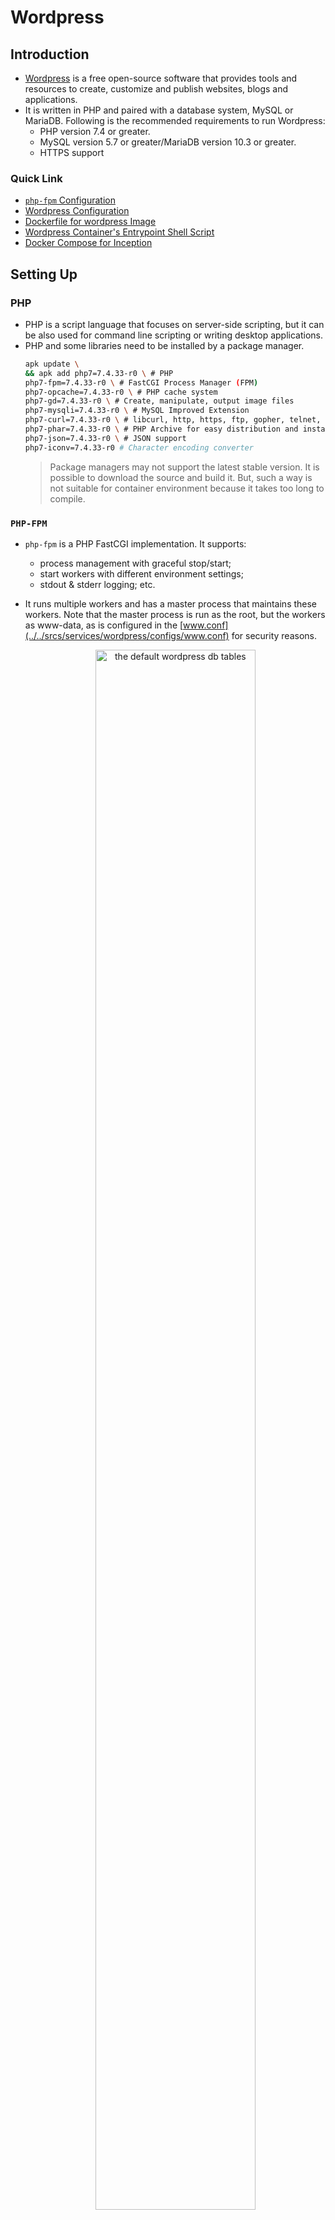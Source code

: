 # Wordpress
## Introduction
- [Wordpress](https://wordpress.org/) is a free open-source software that provides tools and resources to create, customize and publish websites, blogs and applications.
- It is written in PHP and paired with a database system, MySQL or MariaDB. Following is the recommended requirements to run Wordpress:
  - PHP version 7.4 or greater.
  - MySQL version 5.7 or greater/MariaDB version 10.3 or greater.
  - HTTPS support

### Quick Link
- [`php-fpm` Configuration](../../srcs/services/wordpress/configs/php.ini)
- [Wordpress Configuration](../../srcs/services/wordpress/configs/www.conf)
- [Dockerfile for wordpress Image](../../srcs/services/wordpress/Dockerfile)
- [Wordpress Container's Entrypoint Shell Script](../../srcs/services/wordpress/wp_entrypoint.sh)
- [Docker Compose for Inception](../../srcs/docker-compose.yml)

## Setting Up
### PHP
- PHP is a script language that focuses on server-side scripting, but it can be also used for command line scripting or writing desktop applications.
- PHP and some libraries need to be installed by a package manager.
	```bash
	apk update \
	&& apk add php7=7.4.33-r0 \ # PHP
	php7-fpm=7.4.33-r0 \ # FastCGI Process Manager (FPM)
	php7-opcache=7.4.33-r0 \ # PHP cache system
	php7-gd=7.4.33-r0 \ # Create, manipulate, output image files
	php7-mysqli=7.4.33-r0 \ # MySQL Improved Extension
	php7-curl=7.4.33-r0 \ # libcurl, http, https, ftp, gopher, telnet, etc.
	php7-phar=7.4.33-r0 \ # PHP Archive for easy distribution and installation
	php7-json=7.4.33-r0 \ # JSON support
	php7-iconv=7.4.33-r0 # Character encoding converter
	```
	> Package managers may not support the latest stable version. It is possible to download the source and build it. But, such a way is not suitable for container environment because it takes too long to compile.
### `PHP-FPM`
- `php-fpm` is a PHP FastCGI implementation. It supports:
  - process management with graceful stop/start;
  - start workers with different environment settings;
  - stdout & stderr logging; etc.
- It runs multiple workers and has a master process that maintains these workers. Note that the master process is run as the root, but the workers as www-data, as is configured in the [www.conf](../../srcs/services/wordpress/configs/www.conf) for security reasons.
  <figure>
    <p align="center">
    <img src="../../assets/services/wordpress/wp_workers.png" alt="the default wordpress db tables" style="width: 80%; height: 80%; ">
    </p>
  </figure>

  - The number and behaviour of worker processes can be configured. Refer to the commented guide below.
    ```
    ; Choose how the process manager will control the number of child processes.
    ; Possible Values:
    ;   static  - a fixed number (pm.max_children) of child processes;
    ;   dynamic - the number of child processes are set dynamically based on the
    ;             following directives. With this process management, there will be
    ;             always at least 1 children.
    ;             pm.max_children      - the maximum number of children that can
    ;                                    be alive at the same time.
    ;             pm.start_servers     - the number of children created on startup.
    ;             pm.min_spare_servers - the minimum number of children in 'idle'
    ;                                    state (waiting to process). If the number
    ;                                    of 'idle' processes is less than this
    ;                                    number then some children will be created.
    ;             pm.max_spare_servers - the maximum number of children in 'idle'
    ;                                    state (waiting to process). If the number
    ;                                    of 'idle' processes is greater than this
    ;                                    number then some children will be killed.
    ;  ondemand - no children are created at startup. Children will be forked when
    ;             new requests will connect. The following parameter are used:
    ;             pm.max_children           - the maximum number of children that
    ;                                         can be alive at the same time.
    ;             pm.process_idle_timeout   - The number of seconds after which
    ;                                         an idle process will be killed.
    ; Note: This value is mandatory.
    ```
- In this project, since `php-fpm` is expected to communicate with the NGINX container only, it is configured to bind the listening socket to the specific address that is on the same LAN as the NGINX container, and is allowed to listen only the requests from the IP address of the NGINX container.
  ```
  ; part of www.conf
  ; Bind to the IP address which is on the same LAN as the NGINX container (172.18.0.4)
  listen = 172.18.0.3:9000

  ; Allow to listen requests from the NGINX container only
  listen.allowed_clients = 172.18.0.4
  ```
> In order to run `php-fpm` as a foreground process that keeps a container running, it must be started with a `-F` option which is the same as `--nodaemonize`.

#### FastCGI
- FastCGI is the next generation to the Common Gateway Protocol ([CGI](https://www.rfc-editor.org/rfc/rfc3875)).
- Two major differences are:
  - The CGI process does not terminate everytime after returing output data. Instead, it waits for the next request.
  - Supports remote access, does not need to run on the same host as the web server.
- These changes reduces server load, and time (does not need to start the script every single time) and resource consumption (processes are not required to be forked as many time as the script is requested).

### MySQL
- A MySQL or MariaDB server stores contents of the websites, such as posts and comments, and user data.
- The database server must be accessibe by `php-fpm` (either running in local host or the Wordpress app must access the database as a user that has remote access to the database).
- `mysql-client` package must be installed in the Wordpress container.
  ```bash
  apk add mysql-client
  ```
- Below is the list of tables in the default Wordpress database.
  <figure>
    <p align="center">
    <img src="../../assets/services/wordpress/wp_db_table.png" alt="the default wordpress db tables" style="width: 50%; height: 70%; ">
    </p>
  </figure>

### Web Server (NGINX/Apache or else)
- In this project, NGINX is configured as a web server that sits before `php-fpm` application to receive requests from clients and pass it to the application in accordance with CGI protocol.
    ```
    location ~ \.php$ {
      # NOTE: You should have "cgi.fix_pathinfo = 0;" in php.ini
      include /etc/nginx/fastcgi.conf;
      fastcgi_intercept_errors on;
      fastcgi_pass 172.18.0.3:9000;
    }
    ```

  - The location block configuration above shows that any request for php script will be passed to the FastCGI server in the Wordpress container and CGI meta-variables will be set as are defined in `/etc/nginx/fastcgi.conf`.
- NGINX needs to set up TLS layer to ensure secure connection between the client and the Wordpress application. Refer to [TLS section on NGINX](NGINX.md#setting-up-a-tls-layer).

## Installing and Configuring Wordpress
- Once the database, the web server, and the FastCGI server is set, the Wordpress needs to be installed and configured, such that the scripts can communicate with the services.
- Wordpress can be downloaded and extracted by the commands below.
  ```bash
    curl -O https://wordpress.org/latest.tar.gz
    tar -xzvf latest.tar.gz
  ```
- Then, Wordpress can be configured by editting `wp-config.php` or by loading `wp-admin/setup-config.php` in the web browser.
- But, in this project, [`wp-cli`](https://make.wordpress.org/cli/) was used to install and configure Wordpress in CLI environment inside a docker container.

### `wp-cli`
- `wp-cli` is the command line tool for managing Wordpress sites.
- The recommended way to install is by downloading the `Phar` (PHP archive) build. (`php7-phar` needs to be installed to run the command).
  ```bash
  # Download wp-cli.phar
  curl -O https://raw.githubusercontent.com/wp-cli/builds/gh-pages/phar/wp-cli.phar

  # Make the file executable and rename it as wp
  chmod +x wp-cli.phar
  mv wp-cli.phar /usr/local/bin/wp

  # Check if it works
  wp --info
  ```
- Then, the latest version of Wordpress can be downloaded by running a following command. Read [this document](https://developer.wordpress.org/cli/commands/core/download/) for details about options.
  ```bash
  wp core download --path={where Wordpress will be downloaded}
  ```
- After changing directory to the root of Wordpress, create and configure `wp-config.php`. Read [this document](https://developer.wordpress.org/cli/commands/config/create/) for details about options.
  ```bash
  wp config create --dbhost={database host} --dbname={database name} --dbuser={database user}--dbpass={databse password}
  ```
- Create the database based on `wp-config.php`. `wp-cli` will connect to the database server and try to create Wordpress database and set up necessary tables. `mysql-client` must have been installed, and if the connection is remote, the database user must have permissions for remote access. Read [this document](https://developer.wordpress.org/cli/commands/db/create/) for details about options.
  ```bash
  wp db create
  ```
- Install Wordpress. Read [this document](https://developer.wordpress.org/cli/commands/core/install/) for details about options.
  ```bash
  wp core install --url={wp site url} --title={page title} --admin_user={admin user} --admin_password={admin password} --admin_email={admin email}
  ```
- Wordpress website will be able to be accessed by the hosting NGINX server's name or its IP address (if everything was done properly...).
  <figure>
    <p align="center">
    <img src="../../assets/services/wordpress/wp_site.png" alt="wordpress website screenshot" style="width: 80%; height: 80%; ">
    </p>
  </figure>
- The full list of `wp-cli` commands can be found in [this link](https://developer.wordpress.org/cli/commands/).
> It is important that both the NGINX container and the Wordpress container must be able to access Wordpress scripts. (docker volume was used in this project.)

#### Do Not Run `wp-cli` as Root!
- It is not recommended to run `wp-cli` commands as the system's root user for security reasons. Read [this discussion](https://github.com/wp-cli/wp-cli/pull/973) for further details.
- In this project, in order to avoid running `wp-cli` as root in a container, [`su-exec`](https://github.com/ncopa/su-exec) is used to run `wp-cli` commands as a system user `www-data`. 
  > [`gosu`](https://github.com/tianon/gosu) is an alternative command for `su-exec`, but `gosu` is slightly more heavier and cannot be installed via `apk` in Alpine Linux while `su-exec` can. There were 2.3MB difference between the final image that used `gosu` and the other one that used `su-exec`.
- At first, `su` with `-c` option was tried, but since `su` requires tty connection, it was not possible to run as a system user that does not have a loginable shell.
- `gosu` and `su-exec` uses `exec` internally after switching the user as requested. It does not require TTY connection and has no signal-forwarding issue like `su` or `sudo`.
  > Note that `su` or `sudo` may cause siganl-forwarding issue inside a container, since they `fork` before `exec` while `gosu` and `su-exec` do not.
  <figure>
    <p align="center">
    <img src="../../assets/services/wordpress/gosu_example.png" alt="gosu's advantage in one picture" style="width: 80%; height: 80%; ">
    </p>
  </figure>
  

## Reference
- [www.php.net. (n.d.). PHP: FastCGI Process Manager (FPM) - Manual. [online]](https://www.php.net/manual/en/install.fpm.php)
- [www.php.net. (n.d.). PHP: Nginx 1.4.x on Unix systems - Manual. [online]](https://www.php.net/manual/en/install.unix.nginx.php)
- [www.php.net. (n.d.). PHP: Description of core php.ini directives - Manual. [online]](https://www.php.net/manual/en/ini.core.php#ini.cgi.fix-pathinfo)
- [www.php.net. (n.d.). PHP: Configuration - Manual. [online]](https://www.php.net/manual/en/install.fpm.configuration.php)
- [WP-CLI. (2017). Installing. [online]](https://make.wordpress.org/cli/handbook/guides/installing/)
- [WP-CLI. (2017). Quick Start. [online]](https://make.wordpress.org/cli/handbook/guides/quick-start/#practical-examples)
- [help.superhosting.bg. (2016). What is CGI, FastCGI? [online]](https://help.superhosting.bg/en/cgi-common-gateway-interface-fastcgi.html)